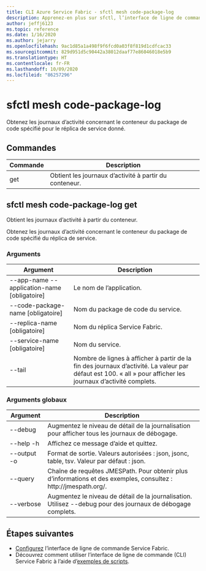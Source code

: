 ```yaml
---
title: CLI Azure Service Fabric - sfctl mesh code-package-log
description: Apprenez-en plus sur sfctl, l’interface de ligne de commande d’Azure Service Fabric. Contient une liste de commandes permettant d’obtenir des journaux pour un package de code spécifié.
author: jeffj6123
ms.topic: reference
ms.date: 1/16/2020
ms.author: jejarry
ms.openlocfilehash: 9ac1d85a1a498f9f6fcd0a03f8f819d1cdfcac33
ms.sourcegitcommit: 829d951d5c90442a38012daaf77e86046018e5b9
ms.translationtype: HT
ms.contentlocale: fr-FR
ms.lasthandoff: 10/09/2020
ms.locfileid: "86257296"
---
```

# <a name="sfctl-mesh-code-package-log"></a>sfctl mesh code-package-log
Obtenez les journaux d’activité concernant le conteneur du package de code spécifié pour le réplica de service donné.

## <a name="commands"></a>Commandes

|Commande|Description|
| --- | --- |
| get | Obtient les journaux d’activité à partir du conteneur. |

## <a name="sfctl-mesh-code-package-log-get"></a>sfctl mesh code-package-log get
Obtient les journaux d’activité à partir du conteneur.

Obtenez les journaux d’activité concernant le conteneur du package de code spécifié du réplica de service.

### <a name="arguments"></a>Arguments

|Argument|Description|
| --- | --- |
| --app-name --application-name [obligatoire] | Le nom de l’application. |
| --code-package-name           [obligatoire] | Nom du package de code du service. |
| --replica-name                [obligatoire] | Nom du réplica Service Fabric. |
| --service-name                [obligatoire] | Nom du service. |
| --tail | Nombre de lignes à afficher à partir de la fin des journaux d’activité. La valeur par défaut est 100. « all » pour afficher les journaux d’activité complets. |

### <a name="global-arguments"></a>Arguments globaux

|Argument|Description|
| --- | --- |
| --debug | Augmentez le niveau de détail de la journalisation pour afficher tous les journaux de débogage. |
| --help -h | Affichez ce message d’aide et quittez. |
| --output -o | Format de sortie.  Valeurs autorisées \: json, jsonc, table, tsv.  Valeur par défaut \: json. |
| --query | Chaîne de requêtes JMESPath. Pour obtenir plus d’informations et des exemples, consultez : http\://jmespath.org/. |
| --verbose | Augmentez le niveau de détail de la journalisation. Utilisez --debug pour des journaux de débogage complets. |


## <a name="next-steps"></a>Étapes suivantes
- [Configurez](service-fabric-cli.md) l’interface de ligne de commande Service Fabric.
- Découvrez comment utiliser l’interface de ligne de commande (CLI) Service Fabric à l’aide d’[exemples de scripts](./scripts/sfctl-upgrade-application.md).
